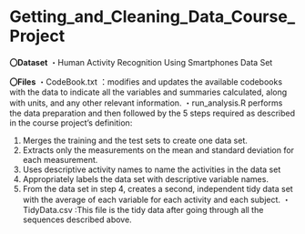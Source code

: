 # Getting_and_Cleaning_Data_Course_Project

**〇Dataset**
  ・Human Activity Recognition Using Smartphones Data Set

**〇Files**
・CodeBook.txt ：modifies and updates the available codebooks with the data to indicate all the variables and summaries calculated, along with units, and any other relevant information.
・run_analysis.R performs the data preparation and then followed by the 5 steps required as described in the course project’s definition:
1. Merges the training and the test sets to create one data set.
2. Extracts only the measurements on the mean and standard deviation for each measurement.
3. Uses descriptive activity names to name the activities in the data set
4. Appropriately labels the data set with descriptive variable names.
5. From the data set in step 4, creates a second, independent tidy data set with the average of each variable for each activity and each subject.
・TidyData.csv :This file is the tidy data after going through all the sequences described above.
